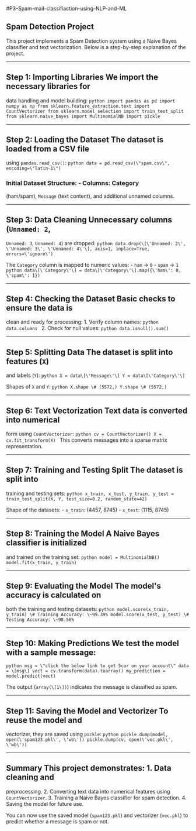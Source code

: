 #P3-Spam-mail-classifiaction-using-NLP-and-ML

## Spam Detection Project

This project implements a Spam Detection system using a Naive Bayes
classifier and text vectorization. Below is a step-by-step explanation
of the project.

----

## Step 1: Importing Libraries We import the necessary libraries for
data handling and model building: `
    python import pandas as pd
    import numpy as np from sklearn.feature_extraction.text import
CountVectorizer from sklearn.model_selection import train_test_split
from sklearn.naive_bayes import MultinomialNB import pickle `

----

## Step 2: Loading the Dataset The dataset is loaded from a CSV file
using `pandas.read_csv()`: `python data =
pd.read_csv(\"spam.csv\", encoding=\"latin-1\") `

### Initial Dataset Structure: - Columns: Category
(ham/spam), `Message` (text content), and additional unnamed columns.

---

## Step 3: Data Cleaning Unnecessary columns (`Unnamed: 2`,
`Unnamed: 3`, `Unnamed: 4`) are dropped: ```python
data.drop(\[\'Unnamed: 2\', \'Unnamed: 3\', \'Unnamed: 4\'\], axis=1,
inplace=True, errors=\'ignore\') ```

The `Category` column is mapped to numeric values: - `ham` → `0` -
`spam` → `1` ```python data\[\'Category\'\] =
data\[\'Category\'\].map({\'ham\': 0, \'spam\': 1}) ```

----

## Step 4: Checking the Dataset Basic checks to ensure the data is
clean and ready for processing: 1. Verify column names: ```python
data.columns ``` 2. Check for null values: ```python
data.isnull().sum() ```

---

## Step 5: Splitting Data The dataset is split into features (`X`)
and labels (`Y`): ```python X = data\[\'Message\'\] Y =
data\[\'Category\'\] ```

Shapes of `X` and `Y`: ```python X.shape \# (5572,) Y.shape \#
(5572,) ```

---

## Step 6: Text Vectorization Text data is converted into numerical
form using `CountVectorizer`: ```python cv = CountVectorizer() X =
cv.fit_transform(X) ``` This converts messages into a sparse matrix
representation.

---

## Step 7: Training and Testing Split The dataset is split into
training and testing sets: ```python x_train, x_test, y_train, y_test
= train_test_split(X, Y, test_size=0.2, random_state=42) ```

Shape of the datasets: - `x_train`: (4457, 8745) - `x_test`: (1115,
8745)

---

## Step 8: Training the Model A Naive Bayes classifier is initialized
and trained on the training set: ```python model = MultinomialNB()
model.fit(x_train, y_train) ```

---

## Step 9: Evaluating the Model The model\'s accuracy is calculated on
both the training and testing datasets: ```python
model.score(x_train, y_train) \# Training Accuracy: \~99.39%
model.score(x_test, y_test) \# Testing Accuracy: \~98.56% ```

---

## Step 10: Making Predictions We test the model with a sample message:
`python msg = \"click the below link to get 5cor on your account\"
data = \[msg\] vect = cv.transform(data).toarray() my_prediction =
model.predict(vect) `

The output (`array(\[1\])`) indicates the message is classified as
spam.

---
## Step 11: Saving the Model and Vectorizer To reuse the model and
vectorizer, they are saved using `pickle`: ```python
pickle.dump(model, open(\'spam123.pkl\', \'wb\')) pickle.dump(cv,
open(\'vec.pkl\', \'wb\')) ```

---

## Summary This project demonstrates: 1. Data cleaning and
preprocessing. 2. Converting text data into numerical features using
`CountVectorizer`. 3. Training a Naive Bayes classifier for spam
detection. 4. Saving the model for future use.

You can now use the saved model (`spam123.pkl`) and vectorizer
(`vec.pkl`) to predict whether a message is spam or not.
